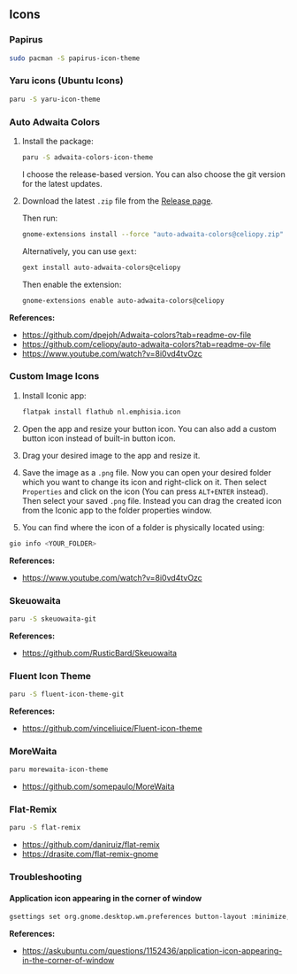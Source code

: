 ## Icons

### Papirus

```bash
sudo pacman -S papirus-icon-theme
```

### Yaru icons (Ubuntu Icons)

```bash
paru -S yaru-icon-theme
```

### Auto Adwaita Colors

1. Install the package:

   ```bash
   paru -S adwaita-colors-icon-theme
   ```

   I choose the release-based version. You can also choose the git version for the latest updates.

2. Download the latest `.zip` file from the [Release page](https://github.com/celiopy/auto-adwaita-colors/releases).

   Then run:

   ```bash
   gnome-extensions install --force "auto-adwaita-colors@celiopy.zip"
   ```

   Alternatively, you can use `gext`:

   ```bash
   gext install auto-adwaita-colors@celiopy
   ```

   Then enable the extension:

   ```bash
   gnome-extensions enable auto-adwaita-colors@celiopy
   ```

**References:**

- <https://github.com/dpejoh/Adwaita-colors?tab=readme-ov-file>
- <https://github.com/celiopy/auto-adwaita-colors?tab=readme-ov-file>
- <https://www.youtube.com/watch?v=8i0vd4tvOzc>

### Custom Image Icons

1. Install Iconic app:

   ```bash
   flatpak install flathub nl.emphisia.icon
   ```

2. Open the app and resize your button icon. You can also add a custom button icon instead of built-in button icon.

3. Drag your desired image to the app and resize it.
4. Save the image as a `.png` file.
   Now you can open your desired folder which you want to change its icon and right-click on it. Then select `Properties` and click on the icon (You can press `ALT+ENTER` instead). Then select your saved `.png` file. Instead you can drag the created icon from the Iconic app to the folder properties window.

5. You can find where the icon of a folder is physically located using:

```bash
gio info <YOUR_FOLDER>
```

**References:**

- <https://www.youtube.com/watch?v=8i0vd4tvOzc>

### Skeuowaita

```bash
paru -S skeuowaita-git
```

**References:**

- <https://github.com/RusticBard/Skeuowaita>

### Fluent Icon Theme

```bash
paru -S fluent-icon-theme-git
```

**References:**

- <https://github.com/vinceliuice/Fluent-icon-theme>

### MoreWaita

```sh
paru morewaita-icon-theme
```

- <https://github.com/somepaulo/MoreWaita>

### Flat-Remix

```sh
paru -S flat-remix
```

- <https://github.com/daniruiz/flat-remix>
- https://drasite.com/flat-remix-gnome

### Troubleshooting

#### Application icon appearing in the corner of window

```bash
gsettings set org.gnome.desktop.wm.preferences button-layout :minimize,maximize,close
```

**References:**

- <https://askubuntu.com/questions/1152436/application-icon-appearing-in-the-corner-of-window>
